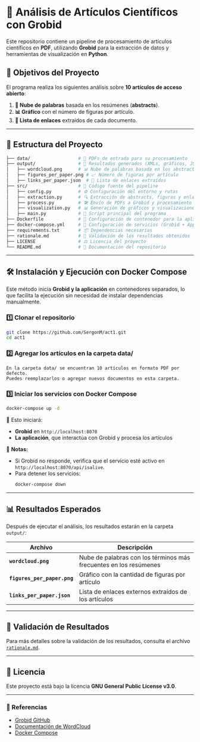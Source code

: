 # 📝 Análisis de Artículos Científicos con Grobid  

Este repositorio contiene un pipeline de procesamiento de artículos científicos en **PDF**, utilizando **Grobid** para la extracción de datos y herramientas de visualización en **Python**.  

## 🚀 Objetivos del Proyecto  
El programa realiza los siguientes análisis sobre **10 artículos de acceso abierto**:  
1. **📌 Nube de palabras** basada en los resúmenes (**abstracts**).  
2. **📊 Gráfico** con el número de figuras por artículo.  
3. **🔗 Lista de enlaces** extraídos de cada documento.  

---

## 📁 Estructura del Proyecto  
```sh
├── data/                  # 📂 PDFs de entrada para su procesamiento  
├── output/                # 📂 Resultados generados (XMLs, gráficos, JSONs)  
│   ├── wordcloud.png      # 📊 Nube de palabras basada en los abstracts  
│   ├── figures_per_paper.png # 📈 Número de figuras por artículo  
│   ├── links_per_paper.json  # 🔗 Lista de enlaces extraídos  
├── src/                   # 📂 Código fuente del pipeline  
│   ├── config.py          # ⚙️ Configuración del entorno y rutas  
│   ├── extraction.py      # 🔍 Extracción de abstracts, figuras y enlaces  
│   ├── process.py         # 🛠️ Envío de PDFs a Grobid y procesamiento  
│   ├── visualization.py   # 📊 Generación de gráficos y visualizaciones  
│   ├── main.py            # 🚀 Script principal del programa  
├── Dockerfile             # 🐳 Configuración de contenedor para la aplicación  
├── docker-compose.yml     # 🐳 Configuración de servicios (Grobid + App)  
├── requirements.txt       # 📦 Dependencias necesarias  
├── rationale.md           # 📝 Validación de los resultados obtenidos  
├── LICENSE                # ⚖️ Licencia del proyecto  
└── README.md              # 📖 Documentación del repositorio  
```

---

## 🛠️ Instalación y Ejecución con Docker Compose  

Este método inicia **Grobid y la aplicación** en contenedores separados, lo que facilita la ejecución sin necesidad de instalar dependencias manualmente.  

### 1️⃣ Clonar el repositorio  
```sh
git clone https://github.com/SergonM/act1.git
cd act1
```

### 2️⃣ Agregar los artículos en la carpeta data/

    En la carpeta data/ se encuentran 10 artículos en formato PDF por defecto.
    Puedes reemplazarlos o agregar nuevos documentos en esta carpeta.

### 3️⃣ Iniciar los servicios con Docker Compose
```sh
docker-compose up -d
```

🔹 Esto iniciará:  
- **Grobid** en `http://localhost:8070`  
- **La aplicación**, que interactúa con Grobid y procesa los artículos  



📌 **Notas:**  
- Si Grobid no responde, verifica que el servicio esté activo en `http://localhost:8070/api/isalive`.  
- Para detener los servicios:  
  ```sh
  docker-compose down
  ```

---

## 📊 Resultados Esperados  
Después de ejecutar el análisis, los resultados estarán en la carpeta `output/`:

| Archivo | Descripción |
|---------|------------|
| **`wordcloud.png`** | Nube de palabras con los términos más frecuentes en los resúmenes |
| **`figures_per_paper.png`** | Gráfico con la cantidad de figuras por artículo |
| **`links_per_paper.json`** | Lista de enlaces externos extraídos de los artículos |

---

## 📄 Validación de Resultados  
Para más detalles sobre la validación de los resultados, consulta el archivo [`rationale.md`](rationale.md).  

---

## 📜 Licencia
Este proyecto está bajo la licencia **GNU General Public License v3.0**.  

---

### 🔗 Referencias  
- [Grobid GitHub](https://github.com/kermitt2/grobid)  
- [Documentación de WordCloud](https://github.com/amueller/word_cloud)  
- [Docker Compose](https://docs.docker.com/compose/)  
